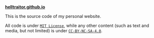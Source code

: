 **[helltraitor.github.io](https://helltraitor.github.io)**

This is the source code of my personal website.

All code is under [`MIT License`](https://github.com/helltraitor/helltraitor.github.io/blob/nuxt/LICENSE), while any other content (such as text and media, but not limited) is under [`CC-BY-NC-SA-4.0`](https://github.com/helltraitor/helltraitor.github.io/blob/nuxt/CC-BY-NC-SA-4.0).
